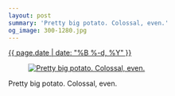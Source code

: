 ```yaml
---
layout: post
summary: 'Pretty big potato. Colossal, even.'
og_image: 300-1280.jpg
---
```


<div class="post">
 <time>
  <a href="/300">
   {{ page.date | date: "%B %-d, %Y" }}
  </a>
 </time>
 <a href="/300">
  <figure data-taken="4/2/2014">
   <img alt="Pretty big potato. Colossal, even." sizes="(min-width: 700px) 50vw, calc(100vw - 2rem)" src="{{ site.assets_url }}/300-640.jpg" srcset="{{ site.assets_url }}/300-1280.jpg 1280w, {{ site.assets_url }}/300-960.jpg 960w, {{ site.assets_url }}/300-640.jpg 640w, {{ site.assets_url }}/300-320.jpg 320w"/>
  </figure>
 </a>
 <span>
  Pretty big potato. Colossal, even.
 </span>
</div>
